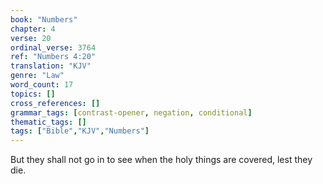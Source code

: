 ```yaml
---
book: "Numbers"
chapter: 4
verse: 20
ordinal_verse: 3764
ref: "Numbers 4:20"
translation: "KJV"
genre: "Law"
word_count: 17
topics: []
cross_references: []
grammar_tags: [contrast-opener, negation, conditional]
thematic_tags: []
tags: ["Bible","KJV","Numbers"]
---
```

But they shall not go in to see when the holy things are covered, lest they die.
